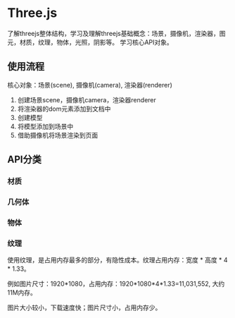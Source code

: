 # Three.js

了解threejs整体结构，学习及理解threejs基础概念：场景，摄像机，渲染器，图元，材质，纹理，物体，光照，阴影等。
学习核心API对象。

## 使用流程

核心对象：场景(scene), 摄像机(camera), 渲染器(renderer)

1. 创建场景scene，摄像机camera，渲染器renderer
2. 将渲染器的dom元素添加到文档中
3. 创建模型
4. 将模型添加到场景中
5. 借助摄像机将场景渲染到页面

## API分类

### 材质

### 几何体

### 物体

### 纹理

使用纹理，是占用内存最多的部分，有隐性成本。纹理占用内存：宽度 \* 高度 \* 4 \* 1.33。

例如图片尺寸：1920\*1080，占用内存：1920\*1080\*4\*1.33=11,031,552, 大约11M内存。

图片大小较小，下载速度快；图片尺寸小，占用内存少。
